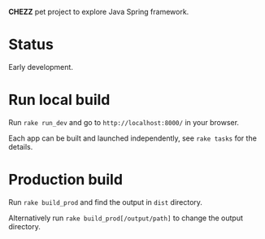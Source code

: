 **CHEZZ** pet project to explore Java Spring framework.

# Status
Early development.

# Run local build
Run `rake run_dev` and go to `http://localhost:8000/` in your browser.

Each app can be built and launched independently, see `rake tasks` for the details.

# Production build
Run `rake build_prod` and find the output in `dist` directory.

Alternatively run `rake build_prod[/output/path]` to change the output directory.
